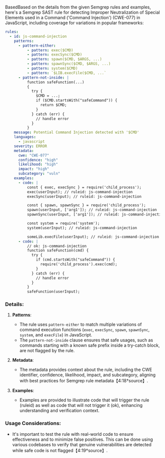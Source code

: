 BasedBased on the details from the given Semgrep rules and examples, here's a Semgrep SAST rule for detecting Improper Neutralization of Special Elements used in a Command ('Command Injection') (CWE-077) in JavaScript, including coverage for variations in popular frameworks:

```yaml
rules:
  - id: js-command-injection
    patterns:
      - pattern-either:
          - pattern: exec($CMD)
          - pattern: execSync($CMD)
          - pattern: spawn($CMD, $ARGS, ...)
          - pattern: spawnSync($CMD, $ARGS, ...)
          - pattern: system($CMD)
          - pattern: `$LIB.execFile($CMD, ...`
      - pattern-not-inside: |
          function safeFunction(...)
          {
            try {
              $CMD = ...; 
              if ($CMD.startsWith("safeCommand")) {
                return $CMD;
              }
            } catch (err) {
              // handle error
            }
          }
    message: Potential Command Injection detected with '$CMD'
    languages:
      - javascript
    severity: ERROR
    metadata:
      cwe: "CWE-077"
      confidence: "high"
      likelihood: "high"
      impact: "high"
      subcategory: "vuln"
    examples:
      - code: |
          const { exec, execSync } = require('child_process');
          exec(userInput); // ruleid: js-command-injection
          execSync(userInput); // ruleid: js-command-injection

          const { spawn, spawnSync } = require('child_process');
          spawn(userInput, ['arg1']); // ruleid: js-command-injection
          spawnSync(userInput, ['arg1']); // ruleid: js-command-injection

          const system = require('system');
          system(userInput); // ruleid: js-command-injection

          someLib.execFile(userInput); // ruleid: js-command-injection
      - code: |
          // ok: js-command-injection
          function safeFunction(cmd) {
            try {
              if (cmd.startsWith("safeCommand")) {
                require('child_process').exec(cmd);
              }
            } catch (err) {
              // handle error
            }
          }
          safeFunction(userInput);
```

### Details:

1. **Patterns**:
   - The rule uses `pattern-either` to match multiple variations of command execution functions (`exec`, `execSync`, `spawn`, `spawnSync`, `system`, and `execFile`) in JavaScript.
   - The `pattern-not-inside` clause ensures that safe usages, such as commands starting with a known safe prefix inside a try-catch block, are not flagged by the rule.

2. **Metadata**:
   - The metadata provides context about the rule, including the CWE identifier, confidence, likelihood, impact, and subcategory, aligning with best practices for Semgrep rule metadata【4:18†source】.

3. **Examples**:
   - Examples are provided to illustrate code that will trigger the rule (ruleid) as well as code that will not trigger it (ok), enhancing understanding and verification context.

### Usage Considerations:
- It's important to test the rule with real-world code to ensure effectiveness and to minimize false positives. This can be done using various codebases to verify that genuine vulnerabilities are detected while safe code is not flagged【4:19†source】.